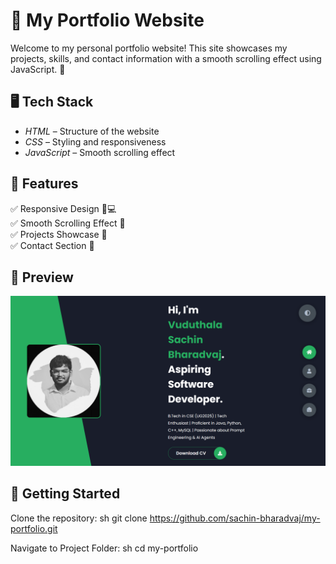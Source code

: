 # 🌟 My Portfolio Website

Welcome to my personal portfolio website! This site showcases my projects, skills, and contact information with a smooth scrolling effect using JavaScript. 🚀

## 🖥 Tech Stack

- *HTML* – Structure of the website
- *CSS* – Styling and responsiveness
- *JavaScript* – Smooth scrolling effect

## 🎨 Features

✅ Responsive Design 📱💻  
✅ Smooth Scrolling Effect 🎢  
✅ Projects Showcase 💼  
✅ Contact Section 📩  

## 📸 Preview

![Portfolio Preview](screenst.png)

## 🚀 Getting Started

 Clone the repository:
   sh
   git clone https://github.com/sachin-bharadvaj/my-portfolio.git
   
 Navigate to Project Folder:
   sh
   cd my-portfolio
   
